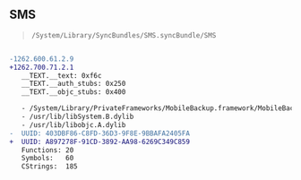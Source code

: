 ## SMS

> `/System/Library/SyncBundles/SMS.syncBundle/SMS`

```diff

-1262.600.61.2.9
+1262.700.71.2.1
   __TEXT.__text: 0xf6c
   __TEXT.__auth_stubs: 0x250
   __TEXT.__objc_stubs: 0x400

   - /System/Library/PrivateFrameworks/MobileBackup.framework/MobileBackup
   - /usr/lib/libSystem.B.dylib
   - /usr/lib/libobjc.A.dylib
-  UUID: 403DBF86-C8FD-36D3-9F8E-9BBAFA2405FA
+  UUID: A897278F-91CD-3892-AA98-6269C349C859
   Functions: 20
   Symbols:   60
   CStrings:  185

```
